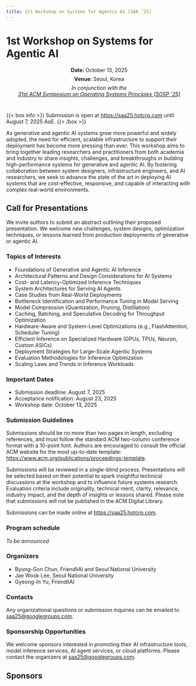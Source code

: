 ```yaml
---
title: 1st Workshop on Systems for Agentic AI (SAA ’25)
---
```


<style>
.post-content h1 {
  font-size: 35px;
}
object.email {
	height: 2em;
	margin: -1em 0;
	vertical-align: middle;
}
</style>

# 1st Workshop on Systems for Agentic AI

<div style="text-align: center; margin-bottom: 40px;">
<p style="margin: 7px;"><strong>Date: </strong>October 13, 2025</p>
<p style="margin: 7px;"><strong>Venue: </strong>Seoul, Korea</p>
<p style="margin: 7px;"><em>In conjunction with the<br/><a href="https://sigops.org/s/conferences/sosp/2025/">31st ACM Symposium on Operating Systems Principles (SOSP '25)</a></em></p>
</div>

{{< box info >}}
Submission is open at <a href="https://saa25.hotcrp.com/">https://saa25.hotcrp.com</a> until August 7, 2025 AoE.
{{< /box >}}

As generative and agentic AI systems grow more powerful and widely adopted, the need for efficient, scalable infrastructure to support their deployment has become more pressing than ever. This workshop aims to bring together leading researchers and practitioners from both academia and industry to share insights, challenges, and breakthroughs in building high-performance systems for generative and agentic AI. By fostering collaboration between system designers, infrastructure engineers, and AI researchers, we seek to advance the state of the art in deploying AI systems that are cost-effective, responsive, and capable of interacting with complex real-world environments.

## Call for Presentations

We invite authors to submit an abstract outlining their proposed presentation. We welcome new challenges, system designs, optimization techniques, or lessons learned from production deployments of generative or agentic AI.

### Topics of Interests

- Foundations of Generative and Agentic AI Inference
- Architectural Patterns and Design Considerations for AI Systems
- Cost- and Latency-Optimized Inference Techniques
- System Architectures for Serving AI Agents
- Case Studies from Real-World Deployments
- Bottleneck Identification and Performance Tuning in Model Serving
- Model Compression (Quantization, Pruning, Distillation)
- Caching, Batching, and Speculative Decoding for Throughput Optimization
- Hardware-Aware and System-Level Optimizations (e.g., FlashAttention, Scheduler Tuning)
- Efficient Inference on Specialized Hardware (GPUs, TPUs, Neuron, Custom ASICs)
- Deployment Strategies for Large-Scale Agentic Systems
- Evaluation Methodologies for Inference Optimization
- Scaling Laws and Trends in Inference Workloads

### Important Dates

- Submission deadline: August 7, 2025
- Acceptance notification: August 23, 2025
- Workshop date: October 13, 2025

### Submission Guidelines

Submissions should be no more than two pages in length, excluding references, and must follow the standard ACM two-column conference format with a 10-point font. Authors are encouraged to consult the official ACM website for the most up-to-date template: <a href="https://www.acm.org/publications/proceedings-template">https://www.acm.org/publications/proceedings-template</a>.

Submissions will be reviewed in a single-blind process. Presentations will be selected based on their potential to spark insightful technical discussions at the workshop and to influence future systems research. Evaluation criteria include originality, technical merit, clarity, relevance, industry impact, and the depth of insights or lessons shared. Please note that submissions will not be published in the ACM Digital Library.

Submissions can be made online at <a href="https://saa25.hotcrp.com/">https://saa25.hotcrp.com</a>.

### Program schedule

<em>To be announced</em>

### Organizers

- Byung-Gon Chun, FriendliAI and Seoul National University
- Jae Wook Lee, Seoul National University
- Gyeong-In Yu, FriendliAI

### Contacts

Any organizational questions or submission inquiries can be emailed to saa25@googlegroups.com.

### Sponsorship Opportunities

We welcome sponsors interested in promoting their AI infrastructure tools, model inference services, AI agent services, or cloud platforms. Please contact the organizers at saa25@googlegroups.com.

## Sponsors

